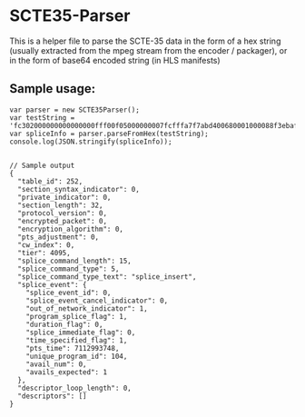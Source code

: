 # SCTE35-Parser

This is a helper file to parse the SCTE-35 data in the form of a hex string (usually extracted from the mpeg stream from the encoder / packager), or in the form of base64 encoded string (in HLS manifests) 

## Sample usage: 
```
var parser = new SCTE35Parser();
var testString = 'fc302000000000000000fff00f05000000007fcfffa7f7abd400680001000088f3ebaf';
var spliceInfo = parser.parseFromHex(testString);
console.log(JSON.stringify(spliceInfo));


// Sample output
{
  "table_id": 252,
  "section_syntax_indicator": 0,
  "private_indicator": 0,
  "section_length": 32,
  "protocol_version": 0,
  "encrypted_packet": 0,
  "encryption_algorithm": 0,
  "pts_adjustment": 0,
  "cw_index": 0,
  "tier": 4095,
  "splice_command_length": 15,
  "splice_command_type": 5,
  "splice_command_type_text": "splice_insert",
  "splice_event": {
    "splice_event_id": 0,
    "splice_event_cancel_indicator": 0,
    "out_of_network_indicator": 1,
    "program_splice_flag": 1,
    "duration_flag": 0,
    "splice_immediate_flag": 0,
    "time_specified_flag": 1,
    "pts_time": 7112993748,
    "unique_program_id": 104,
    "avail_num": 0,
    "avails_expected": 1
  },
  "descriptor_loop_length": 0,
  "descriptors": []
}
```
